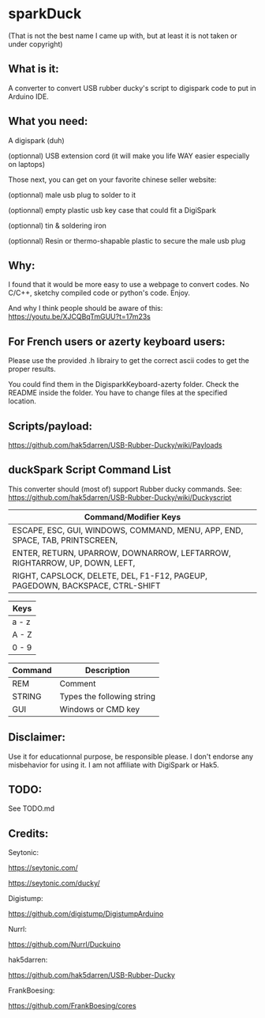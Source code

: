 # sparkDuck

(That is not the best name I came up with, but at least it is not taken or under copyright)

## What is it:

A converter to convert USB rubber ducky's script to digispark code to put in Arduino IDE.

## What you need:

A digispark (duh)

(optionnal) USB extension cord (it will make you life WAY easier especially on laptops)


Those next, you can get on your favorite chinese seller website:

(optionnal) male usb plug to solder to it

(optionnal) empty plastic usb key case that could fit a DigiSpark

(optionnal) tin & soldering iron

(optionnal) Resin or thermo-shapable plastic to secure the male usb plug

## Why:

I found that it would be more easy to use a webpage to convert codes.
No C/C++, sketchy compiled code or python's code. Enjoy.

And why I think people should be aware of this:
https://youtu.be/XJCQBqTmGUU?t=17m23s

## For French users or azerty keyboard users:

Please use the provided .h librairy to get the correct ascii codes to get the proper results.

You could find them in the DigisparkKeyboard-azerty folder. 
Check the README inside the folder. 
You have to change files at the specified location.

## Scripts/payload:

https://github.com/hak5darren/USB-Rubber-Ducky/wiki/Payloads


## duckSpark Script Command List

This converter should (most of) support Rubber ducky commands.
See: https://github.com/hak5darren/USB-Rubber-Ducky/wiki/Duckyscript


|							Command/Modifier Keys								|
| ----------------------------------------------------------------------------- |
|  ESCAPE, ESC, GUI, WINDOWS, COMMAND, MENU, APP, END, SPACE, TAB, PRINTSCREEN, 		|
|  ENTER, RETURN, UPARROW, DOWNARROW, LEFTARROW, RIGHTARROW, UP, DOWN, LEFT, 	|
|  RIGHT, CAPSLOCK, DELETE, DEL, F1-F12, PAGEUP, PAGEDOWN, BACKSPACE, CTRL-SHIFT		|

|			Keys			|
| ------------------------- |
| a - z						|
| A - Z						|
| 0 - 9						|


|			Command			|			Description				|
| ------------------------- | --------------------------------- |
| REM						| Comment							|
| STRING					| Types the following string 		|
| GUI						| Windows or CMD key				|

## Disclaimer:

Use it for educationnal purpose, be responsible please.
I don't endorse any misbehavior for using it.
I am not affiliate with DigiSpark or Hak5.

## TODO:

See TODO.md

## Credits:

Seytonic:

https://seytonic.com/

https://seytonic.com/ducky/

Digistump:

https://github.com/digistump/DigistumpArduino

Nurrl:

https://github.com/Nurrl/Duckuino

hak5darren:

https://github.com/hak5darren/USB-Rubber-Ducky

FrankBoesing:

https://github.com/FrankBoesing/cores
